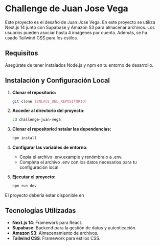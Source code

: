 # Challenge de Juan Jose Vega

Este proyecto es el desafío de Juan Jose Vega. En este proyecto se utiliza Next.js 14 junto con Supabase y Amazon S3 para almacenar archivos. Los usuarios pueden asociar hasta 4 imágenes por cuenta. Además, se ha usado Tailwind CSS para los estilos.

## Requisitos

Asegúrate de tener instalados Node.js y npm en tu entorno de desarrollo.

## Instalación y Configuración Local

1. **Clonar el repositorio:**

   ```bash
   git clone [ENLACE_DEL_REPOSITORIO]

2. **Acceder al directorio del proyecto:**

   ```bash
   cd challenge-juan-vega

3. **Clonar el repositorio:Instalar las dependencias:**

   ```bash
   npm install

4. **Configurar las variables de entorno:**

    - Copia el archivo .env.example y renómbralo a .env.
    - Completa el archivo .env con los datos necesarios para tu configuración local.

5. **Ejecutar el proyecto:**

   ```bash
   npm run dev

El proyecto debería estar disponible en

## Tecnologías Utilizadas

- **Next.js 14**: Framework para React.
- **Supabase**: Backend para la gestión de datos y autenticación.
- **Amazon S3**: Almacenamiento de archivos.
- **Tailwind CSS**: Framework para estilos CSS.
